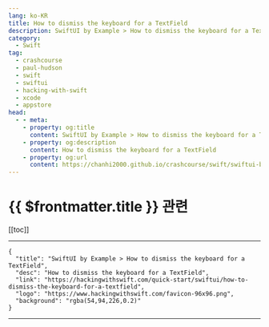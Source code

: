 ```yaml
---
lang: ko-KR
title: How to dismiss the keyboard for a TextField
description: SwiftUI by Example > How to dismiss the keyboard for a TextField
category:
  - Swift
tag: 
  - crashcourse
  - paul-hudson
  - swift
  - swiftui
  - hacking-with-swift
  - xcode
  - appstore
head:
  - - meta:
    - property: og:title
      content: SwiftUI by Example > How to dismiss the keyboard for a TextField
    - property: og:description
      content: How to dismiss the keyboard for a TextField
    - property: og:url
      content: https://chanhi2000.github.io/crashcourse/swift/swiftui-by-example/06-user-interface-controls/how-to-dismiss-the-keyboard-for-a-textfield.html
---
```


# {{ $frontmatter.title }} 관련

[[toc]]

---

```component VPCard
{
  "title": "SwiftUI by Example > How to dismiss the keyboard for a TextField",
  "desc": "How to dismiss the keyboard for a TextField",
  "link": "https://hackingwithswift.com/quick-start/swiftui/how-to-dismiss-the-keyboard-for-a-textfield",
  "logo": "https://www.hackingwithswift.com/favicon-96x96.png",
  "background": "rgba(54,94,226,0.2)"
}
```

---

<TagLinks />